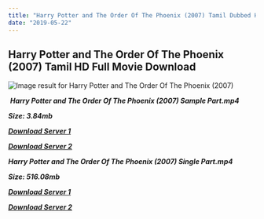 ```yaml
---
title: "Harry Potter and The Order Of The Phoenix (2007) Tamil Dubbed HD Full Movie Download"
date: "2019-05-22"
---
```


## Harry Potter and The Order Of The Phoenix (2007) Tamil HD Full Movie Download

![Image result for Harry Potter and The Order Of The Phoenix (2007)](https://joelwatchesmovies.files.wordpress.com/2016/03/harry_potter_and_the_order_of_the_phoenix_by_hurricaneoffire-d5nn8zi.jpg?w=500&h=718) 

 _**Harry Potter and The Order Of The Phoenix (2007) Sample Part.mp4**_

_**Size: 3.84mb**_

[_**Download Server 1**_](http://du.wetransfer.vip/files/Tamil{c159298fb141cbadc7232f68964181f47c3dba5abf1fc31c2462b14f0846cd70}20Dubbed{c159298fb141cbadc7232f68964181f47c3dba5abf1fc31c2462b14f0846cd70}20Movies/Tamil{c159298fb141cbadc7232f68964181f47c3dba5abf1fc31c2462b14f0846cd70}20Dubbed{c159298fb141cbadc7232f68964181f47c3dba5abf1fc31c2462b14f0846cd70}20Collections/Harry{c159298fb141cbadc7232f68964181f47c3dba5abf1fc31c2462b14f0846cd70}20Potter{c159298fb141cbadc7232f68964181f47c3dba5abf1fc31c2462b14f0846cd70}20Movie{c159298fb141cbadc7232f68964181f47c3dba5abf1fc31c2462b14f0846cd70}20Collections/Harry{c159298fb141cbadc7232f68964181f47c3dba5abf1fc31c2462b14f0846cd70}20Potter{c159298fb141cbadc7232f68964181f47c3dba5abf1fc31c2462b14f0846cd70}20and{c159298fb141cbadc7232f68964181f47c3dba5abf1fc31c2462b14f0846cd70}20The{c159298fb141cbadc7232f68964181f47c3dba5abf1fc31c2462b14f0846cd70}20Order{c159298fb141cbadc7232f68964181f47c3dba5abf1fc31c2462b14f0846cd70}20Of{c159298fb141cbadc7232f68964181f47c3dba5abf1fc31c2462b14f0846cd70}20The{c159298fb141cbadc7232f68964181f47c3dba5abf1fc31c2462b14f0846cd70}20Phoenix{c159298fb141cbadc7232f68964181f47c3dba5abf1fc31c2462b14f0846cd70}20(2007)/Harry{c159298fb141cbadc7232f68964181f47c3dba5abf1fc31c2462b14f0846cd70}20Potter{c159298fb141cbadc7232f68964181f47c3dba5abf1fc31c2462b14f0846cd70}20and{c159298fb141cbadc7232f68964181f47c3dba5abf1fc31c2462b14f0846cd70}20The{c159298fb141cbadc7232f68964181f47c3dba5abf1fc31c2462b14f0846cd70}20Order{c159298fb141cbadc7232f68964181f47c3dba5abf1fc31c2462b14f0846cd70}20Of{c159298fb141cbadc7232f68964181f47c3dba5abf1fc31c2462b14f0846cd70}20The{c159298fb141cbadc7232f68964181f47c3dba5abf1fc31c2462b14f0846cd70}20Phoenix{c159298fb141cbadc7232f68964181f47c3dba5abf1fc31c2462b14f0846cd70}20(2007){c159298fb141cbadc7232f68964181f47c3dba5abf1fc31c2462b14f0846cd70}20Sample{c159298fb141cbadc7232f68964181f47c3dba5abf1fc31c2462b14f0846cd70}20HD.mp4)

[_**Download Server 2**_](http://du.wetransfer.vip/files/Tamil{c159298fb141cbadc7232f68964181f47c3dba5abf1fc31c2462b14f0846cd70}20Dubbed{c159298fb141cbadc7232f68964181f47c3dba5abf1fc31c2462b14f0846cd70}20Movies/Tamil{c159298fb141cbadc7232f68964181f47c3dba5abf1fc31c2462b14f0846cd70}20Dubbed{c159298fb141cbadc7232f68964181f47c3dba5abf1fc31c2462b14f0846cd70}20Collections/Harry{c159298fb141cbadc7232f68964181f47c3dba5abf1fc31c2462b14f0846cd70}20Potter{c159298fb141cbadc7232f68964181f47c3dba5abf1fc31c2462b14f0846cd70}20Movie{c159298fb141cbadc7232f68964181f47c3dba5abf1fc31c2462b14f0846cd70}20Collections/Harry{c159298fb141cbadc7232f68964181f47c3dba5abf1fc31c2462b14f0846cd70}20Potter{c159298fb141cbadc7232f68964181f47c3dba5abf1fc31c2462b14f0846cd70}20and{c159298fb141cbadc7232f68964181f47c3dba5abf1fc31c2462b14f0846cd70}20The{c159298fb141cbadc7232f68964181f47c3dba5abf1fc31c2462b14f0846cd70}20Order{c159298fb141cbadc7232f68964181f47c3dba5abf1fc31c2462b14f0846cd70}20Of{c159298fb141cbadc7232f68964181f47c3dba5abf1fc31c2462b14f0846cd70}20The{c159298fb141cbadc7232f68964181f47c3dba5abf1fc31c2462b14f0846cd70}20Phoenix{c159298fb141cbadc7232f68964181f47c3dba5abf1fc31c2462b14f0846cd70}20(2007)/Harry{c159298fb141cbadc7232f68964181f47c3dba5abf1fc31c2462b14f0846cd70}20Potter{c159298fb141cbadc7232f68964181f47c3dba5abf1fc31c2462b14f0846cd70}20and{c159298fb141cbadc7232f68964181f47c3dba5abf1fc31c2462b14f0846cd70}20The{c159298fb141cbadc7232f68964181f47c3dba5abf1fc31c2462b14f0846cd70}20Order{c159298fb141cbadc7232f68964181f47c3dba5abf1fc31c2462b14f0846cd70}20Of{c159298fb141cbadc7232f68964181f47c3dba5abf1fc31c2462b14f0846cd70}20The{c159298fb141cbadc7232f68964181f47c3dba5abf1fc31c2462b14f0846cd70}20Phoenix{c159298fb141cbadc7232f68964181f47c3dba5abf1fc31c2462b14f0846cd70}20(2007){c159298fb141cbadc7232f68964181f47c3dba5abf1fc31c2462b14f0846cd70}20Sample{c159298fb141cbadc7232f68964181f47c3dba5abf1fc31c2462b14f0846cd70}20HD.mp4)

_**Harry Potter and The Order Of The Phoenix (2007) Single Part.mp4**_

_**Size: 516.08mb**_

[_**Download Server 1**_](http://du.wetransfer.vip/files/Tamil{c159298fb141cbadc7232f68964181f47c3dba5abf1fc31c2462b14f0846cd70}20Dubbed{c159298fb141cbadc7232f68964181f47c3dba5abf1fc31c2462b14f0846cd70}20Movies/Tamil{c159298fb141cbadc7232f68964181f47c3dba5abf1fc31c2462b14f0846cd70}20Dubbed{c159298fb141cbadc7232f68964181f47c3dba5abf1fc31c2462b14f0846cd70}20Collections/Harry{c159298fb141cbadc7232f68964181f47c3dba5abf1fc31c2462b14f0846cd70}20Potter{c159298fb141cbadc7232f68964181f47c3dba5abf1fc31c2462b14f0846cd70}20Movie{c159298fb141cbadc7232f68964181f47c3dba5abf1fc31c2462b14f0846cd70}20Collections/Harry{c159298fb141cbadc7232f68964181f47c3dba5abf1fc31c2462b14f0846cd70}20Potter{c159298fb141cbadc7232f68964181f47c3dba5abf1fc31c2462b14f0846cd70}20and{c159298fb141cbadc7232f68964181f47c3dba5abf1fc31c2462b14f0846cd70}20The{c159298fb141cbadc7232f68964181f47c3dba5abf1fc31c2462b14f0846cd70}20Order{c159298fb141cbadc7232f68964181f47c3dba5abf1fc31c2462b14f0846cd70}20Of{c159298fb141cbadc7232f68964181f47c3dba5abf1fc31c2462b14f0846cd70}20The{c159298fb141cbadc7232f68964181f47c3dba5abf1fc31c2462b14f0846cd70}20Phoenix{c159298fb141cbadc7232f68964181f47c3dba5abf1fc31c2462b14f0846cd70}20(2007)/Harry{c159298fb141cbadc7232f68964181f47c3dba5abf1fc31c2462b14f0846cd70}20Potter{c159298fb141cbadc7232f68964181f47c3dba5abf1fc31c2462b14f0846cd70}20and{c159298fb141cbadc7232f68964181f47c3dba5abf1fc31c2462b14f0846cd70}20The{c159298fb141cbadc7232f68964181f47c3dba5abf1fc31c2462b14f0846cd70}20Order{c159298fb141cbadc7232f68964181f47c3dba5abf1fc31c2462b14f0846cd70}20Of{c159298fb141cbadc7232f68964181f47c3dba5abf1fc31c2462b14f0846cd70}20The{c159298fb141cbadc7232f68964181f47c3dba5abf1fc31c2462b14f0846cd70}20Phoenix{c159298fb141cbadc7232f68964181f47c3dba5abf1fc31c2462b14f0846cd70}20(2007){c159298fb141cbadc7232f68964181f47c3dba5abf1fc31c2462b14f0846cd70}20Single{c159298fb141cbadc7232f68964181f47c3dba5abf1fc31c2462b14f0846cd70}20Part{c159298fb141cbadc7232f68964181f47c3dba5abf1fc31c2462b14f0846cd70}20HD.mp4)

_**[Download Server 2](http://du.wetransfer.vip/files/Tamil{c159298fb141cbadc7232f68964181f47c3dba5abf1fc31c2462b14f0846cd70}20Dubbed{c159298fb141cbadc7232f68964181f47c3dba5abf1fc31c2462b14f0846cd70}20Movies/Tamil{c159298fb141cbadc7232f68964181f47c3dba5abf1fc31c2462b14f0846cd70}20Dubbed{c159298fb141cbadc7232f68964181f47c3dba5abf1fc31c2462b14f0846cd70}20Collections/Harry{c159298fb141cbadc7232f68964181f47c3dba5abf1fc31c2462b14f0846cd70}20Potter{c159298fb141cbadc7232f68964181f47c3dba5abf1fc31c2462b14f0846cd70}20Movie{c159298fb141cbadc7232f68964181f47c3dba5abf1fc31c2462b14f0846cd70}20Collections/Harry{c159298fb141cbadc7232f68964181f47c3dba5abf1fc31c2462b14f0846cd70}20Potter{c159298fb141cbadc7232f68964181f47c3dba5abf1fc31c2462b14f0846cd70}20and{c159298fb141cbadc7232f68964181f47c3dba5abf1fc31c2462b14f0846cd70}20The{c159298fb141cbadc7232f68964181f47c3dba5abf1fc31c2462b14f0846cd70}20Order{c159298fb141cbadc7232f68964181f47c3dba5abf1fc31c2462b14f0846cd70}20Of{c159298fb141cbadc7232f68964181f47c3dba5abf1fc31c2462b14f0846cd70}20The{c159298fb141cbadc7232f68964181f47c3dba5abf1fc31c2462b14f0846cd70}20Phoenix{c159298fb141cbadc7232f68964181f47c3dba5abf1fc31c2462b14f0846cd70}20(2007)/Harry{c159298fb141cbadc7232f68964181f47c3dba5abf1fc31c2462b14f0846cd70}20Potter{c159298fb141cbadc7232f68964181f47c3dba5abf1fc31c2462b14f0846cd70}20and{c159298fb141cbadc7232f68964181f47c3dba5abf1fc31c2462b14f0846cd70}20The{c159298fb141cbadc7232f68964181f47c3dba5abf1fc31c2462b14f0846cd70}20Order{c159298fb141cbadc7232f68964181f47c3dba5abf1fc31c2462b14f0846cd70}20Of{c159298fb141cbadc7232f68964181f47c3dba5abf1fc31c2462b14f0846cd70}20The{c159298fb141cbadc7232f68964181f47c3dba5abf1fc31c2462b14f0846cd70}20Phoenix{c159298fb141cbadc7232f68964181f47c3dba5abf1fc31c2462b14f0846cd70}20(2007){c159298fb141cbadc7232f68964181f47c3dba5abf1fc31c2462b14f0846cd70}20Single{c159298fb141cbadc7232f68964181f47c3dba5abf1fc31c2462b14f0846cd70}20Part{c159298fb141cbadc7232f68964181f47c3dba5abf1fc31c2462b14f0846cd70}20HD.mp4)**_
